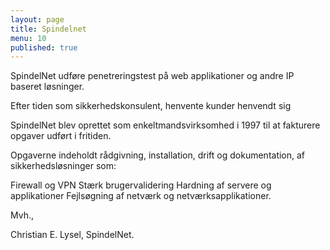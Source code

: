 ```yaml
---
layout: page
title: Spindelnet
menu: 10
published: true
---
```


SpindelNet udføre penetreringstest på web applikationer og andre IP baseret løsninger.


Efter tiden som sikkerhedskonsulent, henvente kunder henvendt sig

SpindelNet blev oprettet som enkeltmandsvirksomhed i 1997 til at fakturere opgaver udført i fritiden.

Opgaverne indeholdt rådgivning, installation, drift og dokumentation, af sikkerhedsløsninger som:

Firewall og VPN
Stærk brugervalidering
Hardning af servere og applikationer
Fejlsøgning af netværk og netværksapplikationer.


Mvh.,

Christian E. Lysel, SpindelNet.


